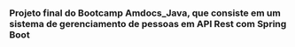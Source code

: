 ### Projeto final do Bootcamp Amdocs_Java, que consiste em um sistema de gerenciamento de pessoas em API Rest com Spring Boot
